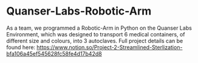 # Quanser-Labs-Robotic-Arm
As a team, we programmed a Robotic-Arm in Python on the Quanser Labs Environment, which was designed to transport 6 medical containers, of different size and colours, into 3 autoclaves.
Full project details can be found here: https://www.notion.so/Project-2-Streamlined-Sterlization-bfa106a45ef545628fc58fe4d17b42d8
